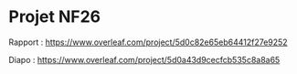 # Projet NF26

Rapport : https://www.overleaf.com/project/5d0c82e65eb64412f27e9252 

Diapo : https://www.overleaf.com/project/5d0a43d9cecfcb535c8a8a65

